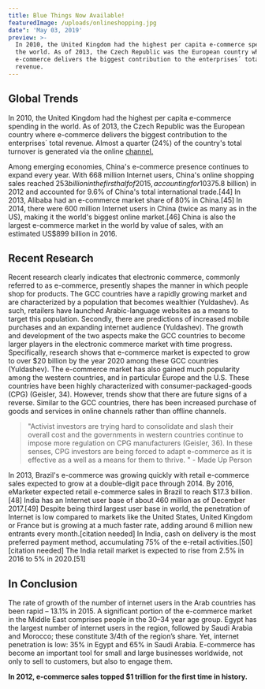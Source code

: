 ```yaml
---
title: Blue Things Now Available!
featuredImage: /uploads/onlineshopping.jpg
date": 'May 03, 2019'
preview: >-
  In 2010, the United Kingdom had the highest per capita e-commerce spending in
  the world. As of 2013, the Czech Republic was the European country where
  e-commerce delivers the biggest contribution to the enterprises´ total
  revenue.
---
```

## **Global Trends**

In 2010, the United Kingdom had the highest per capita e-commerce spending in the world. As of 2013, the Czech Republic was the European country where e-commerce delivers the biggest contribution to the enterprises´ total revenue. Almost a quarter (24%) of the country's total turnover is generated via the online [channel.](https://www.google.com)

Among emerging economies, China's e-commerce presence continues to expand every year. With 668 million Internet users, China's online shopping sales reached $253 billion in the first half of 2015, accounting for 10% of total Chinese consumer retail sales in that period.\[42] The Chinese retailers have been able to help consumers feel more comfortable shopping online.\[43] e-commerce transactions between China and other countries increased 32% to 2.3 trillion yuan ($375.8 billion) in 2012 and accounted for 9.6% of China's total international trade.\[44] In 2013, Alibaba had an e-commerce market share of 80% in China.\[45] In 2014, there were 600 million Internet users in China (twice as many as in the US), making it the world's biggest online market.\[46] China is also the largest e-commerce market in the world by value of sales, with an estimated US$899 billion in 2016.

## **Recent Research**

Recent research clearly indicates that electronic commerce, commonly referred to as e-commerce, presently shapes the manner in which people shop for products. The GCC countries have a rapidly growing market and are characterized by a population that becomes wealthier (Yuldashev). As such, retailers have launched Arabic-language websites as a means to target this population. Secondly, there are predictions of increased mobile purchases and an expanding internet audience (Yuldashev). The growth and development of the two aspects make the GCC countries to become larger players in the electronic commerce market with time progress. Specifically, research shows that e-commerce market is expected to grow to over $20 billion by the year 2020 among these GCC countries (Yuldashev). The e-commerce market has also gained much popularity among the western countries, and in particular Europe and the U.S. These countries have been highly characterized with consumer-packaged-goods (CPG) (Geisler, 34). However, trends show that there are future signs of a reverse. Similar to the GCC countries, there has been increased purchase of goods and services in online channels rather than offline channels. 

> "Activist investors are trying hard to consolidate and slash their overall cost and the governments in western countries continue to impose more regulation on CPG manufacturers (Geisler, 36). In these senses, CPG investors are being forced to adapt e-commerce as it is effective as a well as a means for them to thrive." - Made Up Person

In 2013, Brazil's e-commerce was growing quickly with retail e-commerce sales expected to grow at a double-digit pace through 2014. By 2016, eMarketer expected retail e-commerce sales in Brazil to reach $17.3 billion.\[48] India has an Internet user base of about 460 million as of December 2017.\[49] Despite being third largest user base in world, the penetration of Internet is low compared to markets like the United States, United Kingdom or France but is growing at a much faster rate, adding around 6 million new entrants every month.\[citation needed] In India, cash on delivery is the most preferred payment method, accumulating 75% of the e-retail activities.\[50]\[citation needed] The India retail market is expected to rise from 2.5% in 2016 to 5% in 2020.\[51]

## **In Conclusion**

The rate of growth of the number of internet users in the Arab countries has been rapid – 13.1% in 2015. A significant portion of the e-commerce market in the Middle East comprises people in the 30–34 year age group. Egypt has the largest number of internet users in the region, followed by Saudi Arabia and Morocco; these constitute 3/4th of the region’s share. Yet, internet penetration is low: 35% in Egypt and 65% in Saudi Arabia. E-commerce has become an important tool for small and large businesses worldwide, not only to sell to customers, but also to engage them.

**In 2012, e-commerce sales topped $1 trillion for the first time in history.**
